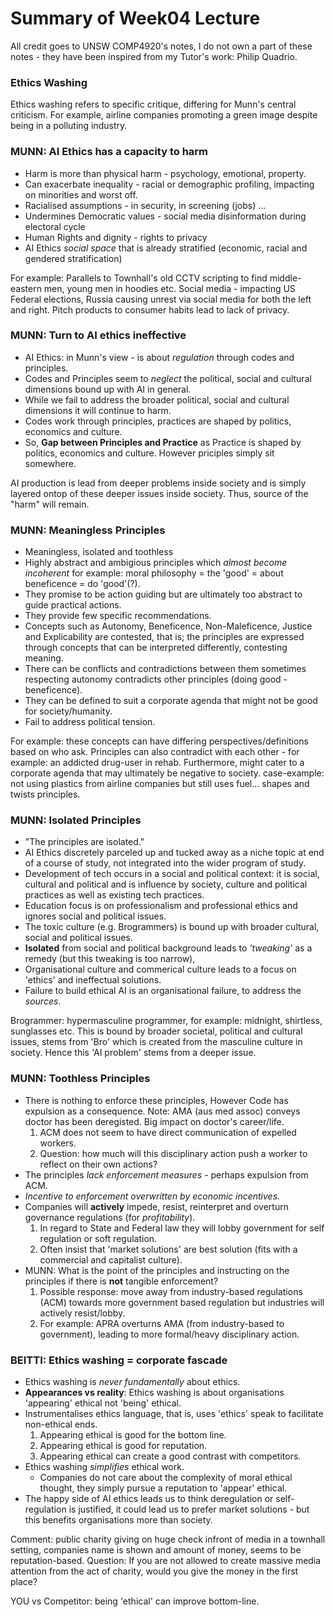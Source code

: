 # Summary of Week04 Lecture

All credit goes to UNSW COMP4920's notes, I do not own a part of these notes - they have been inspired from my Tutor's work: Philip Quadrio.

### Ethics Washing

Ethics washing refers to specific critique, differing for Munn's central criticism.
For example, airline companies promoting a green image despite being in a polluting industry.

### MUNN: AI Ethics has a capacity to harm

- Harm is more than physical harm - psychology, emotional, property.
- Can exacerbate inequality - racial or demographic profiling, impacting on minorities and worst off.
- Racialised assumptions - in security, in screening (jobs) ...
- Undermines Democratic values - social media disinformation during electoral cycle
- Human Rights and dignity - rights to privacy
- AI Ethics _social space_ that is already stratified (economic, racial and gendered stratification)

For example: Parallels to Townhall's old CCTV scripting to find middle-eastern men, young men in hoodies etc.
Social media - impacting US Federal elections, Russia causing unrest via social media for both the left and right.
Pitch products to consumer habits lead to lack of privacy.

### MUNN: Turn to AI ethics ineffective

- AI Ethics: in Munn's view - is about _regulation_ through codes and principles.
- Codes and Principles seem to _neglect_ the political, social and cultural dimensions bound up with AI in general.
- While we fail to address the broader political, social and cultural dimensions it will continue to harm.
- Codes work through principles, practices are shaped by politics, economics and culture.
- So, **Gap between Principles and Practice** as Practice is shaped by politics, economics and culture. However
  priciples simply sit somewhere.

AI production is lead from deeper problems inside society and is simply layered ontop of these deeper issues inside society.
Thus, source of the "harm" will remain.

### MUNN: Meaningless Principles

- Meaningless, isolated and toothless
- Highly abstract and ambigious principles which _almost become incoherent_ for example: moral philosophy = the 'good' = about beneficence = do 'good'(?).
- They promise to be action guiding but are ultimately too abstract to guide practical actions.
- They provide few specific recommendations.
- Concepts such as Autonomy, Beneficence, Non-Maleficence, Justice and Explicability are contested, that is; the principles are expressed
  through concepts that can be interpreted differently, contesting meaning.
- There can be conflicts and contradictions between them sometimes respecting autonomy contradicts other principles (doing good - beneficence).
- They can be defined to suit a corporate agenda that might not be good for society/humanity.
- Fail to address political tension.

For example: these concepts can have differing perspectives/definitions based on who ask. Principles can also contradict with each other - for example:
an addicted drug-user in rehab. Furthermore, might cater to a corporate agenda that may ultimately be negative to society.
case-example: not using plastics from airline companies but still uses fuel... shapes and twists principles.

### MUNN: Isolated Principles

- "The principles are isolated."
- AI Ethics discretely parceled up and tucked away as a niche topic at end of a course of study, not integrated into the wider program of study.
- Development of tech occurs in a social and political context: it is social, cultural and political and is influence by society, culture and political
  practices as well as existing tech practices.
- Education focus is on professionalism and professional ethics and ignores social and political issues.
- The toxic culture (e.g. Brogrammers) is bound up with broader cultural, social and political issues.
- **Isolated** from social and political background leads to _'tweaking'_ as a remedy (but this tweaking is too narrow),
- Organisational culture and commerical culture leads to a focus on 'ethics' and ineffectual solutions.
- Failure to build ethical AI is an organisational failure, to address the _sources_.

Brogrammer: hypermasculine programmer, for example: midnight, shirtless, sunglasses etc.
This is bound by broader societal, political and cultural issues, stems from 'Bro' which is created from the masculine culture in society.
Hence this 'AI problem' stems from a deeper issue.

### MUNN: Toothless Principles

- There is nothing to enforce these principles, However Code has expulsion as a consequence. Note: AMA (aus med assoc) conveys doctor has been deregisted.
  Big impact on doctor's career/life.
  1. ACM does not seem to have direct communication of expelled workers.
  2. Question: how much will this disciplinary action push a worker to reflect on their own actions?
- The principles _lack enforcement measures_ - perhaps expulsion from ACM.
- _Incentive to enforcement overwritten by economic incentives._
- Companies will **actively** impede, resist, reinterpret and overturn governance regulations (for _profitability_).
  1. In regard to State and Federal law they will lobby government for self regulation or soft regulation.
  2. Often insist that 'market solutions' are best solution (fits with a commercial and capitalist culture).
- MUNN: What is the point of the principles and instructing on the principles if there is **not** tangible enforcement?
  1. Possible response: move away from industry-based regulations (ACM) towards more government based regulation but industries will actively resist/lobby.
  2. For example: APRA overturns AMA (from industry-based to government), leading to more formal/heavy disciplinary action.

### BEITTI: Ethics washing = corporate fascade

- Ethics washing is _never fundamentally_ about ethics.
- **Appearances vs reality**: Ethics washing is about organisations 'appearing' ethical not 'being' ethical.
- Instrumentalises ethics language, that is, uses 'ethics' speak to facilitate non-ethical ends.
  1. Appearing ethical is good for the bottom line.
  2. Appearing ethical is good for reputation.
  3. Appearing ethical can create a good contrast with competitors.
- Ethics washing _simplifies_ ethical work.
  - Companies do not care about the complexity of moral ethical thought, they simply pursue a reputation to 'appear' ethical.
- The happy side of AI ethics leads us to think deregulation or self-regulation is justified, it could lead us to prefer
  market solutions - but this benefits organisations more than society.

Comment: public charity giving on huge check infront of media in a townhall setting, companies name is shown and amount of money, seems to be reputation-based.
Question: If you are not allowed to create massive media attention from the act of charity, would you give the money in the first place?

YOU vs Competitor: being 'ethical' can improve bottom-line.
